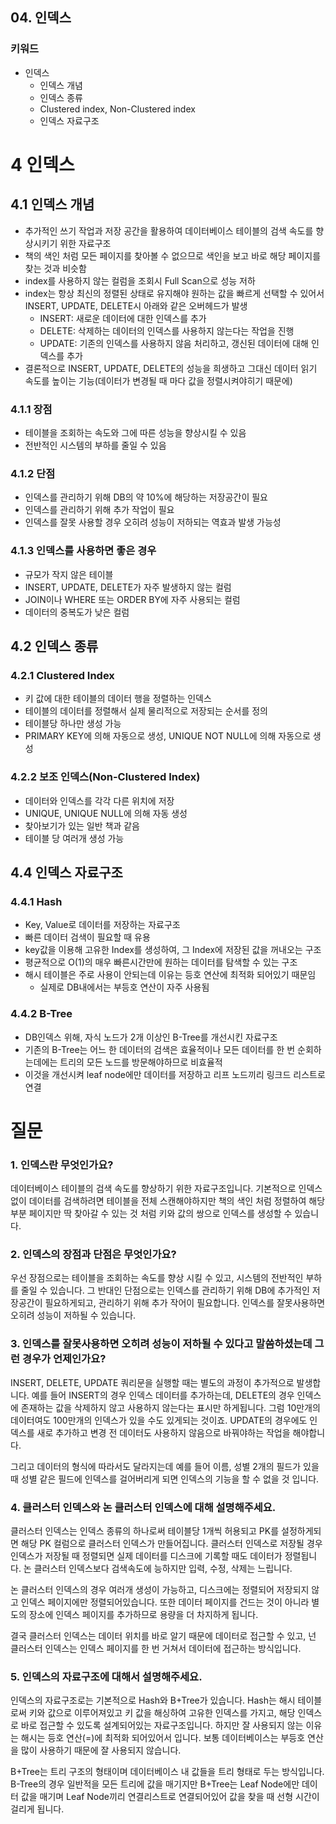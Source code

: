 ## 04. 인덱스
### 키워드

- 인덱스
  - 인덱스 개념
  - 인덱스 종류
  - Clustered index, Non-Clustered index
  - 인덱스 자료구조


# 4 인덱스
## 4.1 인덱스 개념
- 추가적인 쓰기 작업과 저장 공간을 활용하여 데이터베이스 테이블의 검색 속도를 향상시키기 위한 자료구조
- 책의 색인 처럼 모든 페이지를 찾아볼 수 없으므로 색인을 보고 바로 해당 페이지를 찾는 것과 비슷함
- index를 사용하지 않는 컬럼을 조회시 Full Scan으로 성능 저하
- index는 항상 최신의 정렬된 상태로 유지해야 원하는 값을 빠르게 선택할 수 있어서 INSERT, UPDATE, DELETE시 아래와 같은 오버헤드가 발생
  - INSERT: 새로운 데이터에 대한 인덱스를 추가
  - DELETE: 삭제하는 데이터의 인덱스를 사용하지 않는다는 작업을 진행
  - UPDATE: 기존의 인덱스를 사용하지 않음 처리하고, 갱신된 데이터에 대해 인덱스를 추가
- 결론적으로 INSERT, UPDATE, DELETE의 성능을 희생하고 그대신 데이터 읽기 속도를 높이는 기능(데이터가 변경될 때 마다 값을 정렬시켜야히기 때문에)

### 4.1.1 장점
- 테이블을 조회하는 속도와 그에 따른 성능을 향상시킬 수 있음
- 전반적인 시스템의 부하를 줄일 수 있음

### 4.1.2 단점
- 인덱스를 관리하기 위해 DB의 약 10%에 해당하는 저장공간이 필요
- 인덱스를 관리하기 위해 추가 작업이 필요
- 인덱스를 잘못 사용할 경우 오히려 성능이 저하되는 역효과 발생 가능성

### 4.1.3 인덱스를 사용하면 좋은 경우
- 규모가 작지 않은 테이블
- INSERT, UPDATE, DELETE가 자주 발생하지 않는 컬럼
- JOIN이나 WHERE 또는 ORDER BY에 자주 사용되는 컬럼
- 데이터의 중복도가 낮은 컬럼

## 4.2 인덱스 종류
### 4.2.1 Clustered Index
- 키 값에 대한 테이블의 데이터 행을 정렬하는 인덱스
- 테이블의 데이터를 정렬해서 실제 물리적으로 저장되는 순서를 정의
- 테이블당 하나만 생성 가능
- PRIMARY KEY에 의해 자동으로 생성, UNIQUE NOT NULL에 의해 자동으로 생성

### 4.2.2 보조 인덱스(Non-Clustered Index)
- 데이터와 인덱스를 각각 다른 위치에 저장
- UNIQUE, UNIQUE NULL에 의해 자동 생성
- 찾아보기가 있는 일반 책과 같음
- 테이블 당 여러개 생성 가능


## 4.4 인덱스 자료구조
### 4.4.1 Hash
- Key, Value로 데이터를 저장하는 자료구조
- 빠른 데이터 검색이 필요할 때 유용
- key값을 이용해 고유한 Index를 생성하여, 그 Index에 저장된 값을 꺼내오는 구조
- 평균적으로 O(1)의 매우 빠른시간만에 원하는 데이터를 탐색할 수 있는 구조
- 해시 테이블은 주로 사용이 안되는데 이유는 등호 연산에 최적화 되어있기 때문임
  - 실제로 DB내에서는 부등호 연산이 자주 사용됨

### 4.4.2 B-Tree
- DB인덱스 위해, 자식 노드가 2개 이상인 B-Tree를 개선시킨 자료구조
- 기존의 B-Tree는 어느 한 데이터의 검색은 효율적이나 모든 데이터를 한 번 순회하는데에는 트리의 모든 노드를 방문해야하므로 비효율적
- 이것을 개선시켜 leaf node에만 데이터를 저장하고 리프 노드끼리 링크드 리스트로 연결


# 질문
### 1. 인덱스란 무엇인가요?
데이터베이스 테이블의 검색 속도를 향상하기 위한 자료구조입니다. 기본적으로 인덱스 없이 데이터를 검색하려면 테이블을 전체 스캔해야하지만 책의 색인 처럼 정렬하여 해당 부분 페이지만 딱 찾아갈 수 있는 것 처럼 키와 값의 쌍으로 인덱스를 생성할 수 있습니다.

### 2. 인덱스의 장점과 단점은 무엇인가요?
우선 장점으로는 테이블을 조회하는 속도를 향상 시킬 수 있고, 시스템의 전반적인 부하를 줄일 수 있습니다. 그 반대인 단점으로는 인덱스를 관리하기 위해 DB에 추가적인 저장공간이 필요하게되고, 관리하기 위해 추가 작어이 필요합니다. 인덱스를 잘못사용하면 오히려 성능이 저하될 수 있습니다.

### 3. 인덱스를 잘못사용하면 오히려 성능이 저하될 수 있다고 말씀하셨는데 그런 경우가 언제인가요?
INSERT, DELETE, UPDATE 쿼리문을 실행할 때는 별도의 과정이 추가적으로 발생합니다. 예를 들어 INSERT의 경우 인덱스 데이터를 추가하는데, DELETE의 경우 인덱스에 존재하는 값을 삭제하지 않고 사용하지 않는다는 표시만 하게됩니다. 그럼 10만개의 데이터여도 100만개의 인덱스가 있을 수도 있게되는 것이죠. UPDATE의 경우에도 인덱스를 새로 추가하고 변경 전 데이터도 사용하지 않음으로 바꿔야하는 작업을 해야합니다.

그리고 데이터의 형식에 따라서도 달라지는데 예를 들어 이름, 성별 2개의 필드가 있을 때 성별 같은 필드에 인덱스를 걸어버리게 되면 인덱스의 기능을 할 수 없을 것 입니다.

### 4. 클러스터 인덱스와 논 클러스터 인덱스에 대해 설명해주세요.
클러스터 인덱스는 인덱스 종류의 하나로써 테이블당 1개씩 허용되고 PK를 설정하게되면 해당 PK 컬럼으로 클러스터 인덱스가 만들어집니다. 클러스터 인덱스로 저장될 경우 인덱스가 저장될 때 정렬되면 실제 데이터를 디스크에 기록할 때도 데이터가 정렬됩니다. 논 클러스터 인덱스보다 검색속도에 능하지만 입력, 수정, 삭제는 느립니다.

논 클러스터 인덱스의 경우 여러개 생성이 가능하고, 디스크에는 정렬되어 저장되지 않고 인덱스 페이지에만 정렬되어있습니다. 또한 데이터 페이지를 건드는 것이 아니라 별도의 장소에 인덱스 페이지를 추가하므로 용량을 더 차지하게 됩니다.

결국 클러스터 인덱스는 데이터 위치를 바로 알기 때문에 데이터로 접근할 수 있고, 넌 클러스터 인덱스는 인덱스 페이지를 한 번 거쳐서 데이터에 접근하는 방식입니다.

### 5. 인덱스의 자료구조에 대해서 설명해주세요.
인덱스의 자료구조로는 기본적으로 Hash와 B+Tree가 있습니다.
Hash는 해시 테이블로써 키와 값으로 이루어져있고 키 값을 해싱하여 고유한 인덱스를 가지고, 해당 인덱스로 바로 접근할 수 있도록 설계되어있는 자료구조입니다. 하지만 잘 사용되지 않는 이유는 해시는 등호 연산(=)에 최적화 되어있어서 입니다. 보통 데이터베이스는 부등호 연산을 많이 사용하기 때문에 잘 사용되지 않습니다.

B+Tree는 트리 구조의 형태이며 데이터베이스 내 값들을 트리 형태로 두는 방식입니다. B-Tree의 경우 일반적을 모든 트리에 값을 매기지만 B+Tree는 Leaf Node에만 데이터 값을 매기며 Leaf Node끼리 연결리스트로 연결되어있어 값을 찾을 때 선형 시간이 걸리게 됩니다.